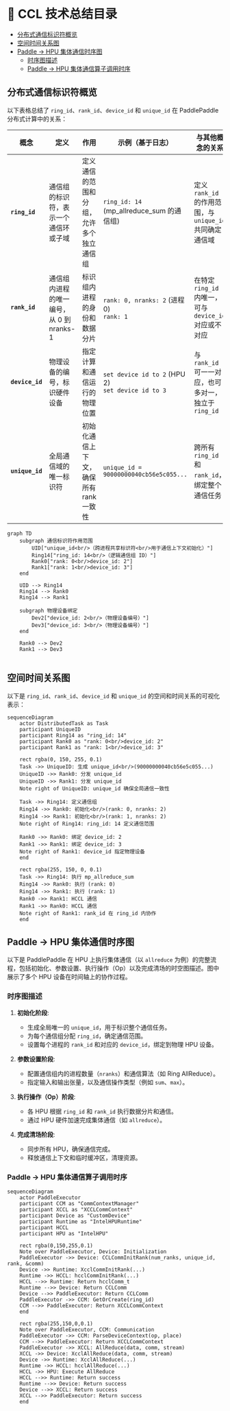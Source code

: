 # 📑 CCL 技术总结目录

- [分布式通信标识符概览](#分布式通信标识符概览)
- [空间时间关系图](#空间时间关系图)
- [Paddle -> HPU 集体通信时序图](#paddle---hpu-集体通信时序图)
  - [时序图描述](#时序图描述)
  - [Paddle -> HPU 集体通信算子调用时序](#paddle---hpu-集体通信算子调用时序)


## 分布式通信标识符概览

以下表格总结了 `ring_id`、`rank_id`、`device_id` 和 `unique_id` 在 PaddlePaddle 分布式计算中的关系：

| 概念         | 定义                                      | 作用                                      | 示例（基于日志）                            | 与其他概念的关系                                      |
|--------------|-------------------------------------------|-------------------------------------------|---------------------------------------------|-------------------------------------------------------|
| **`ring_id`** | 通信组的标识符，表示一个通信环或子域    | 定义通信的范围和分组，允许多个独立通信组 | `ring_id: 14` (mp_allreduce_sum 的通信组)   | 定义 `rank_id` 的作用范围，与 `unique_id` 共同确定通信域 |
| **`rank_id`** | 通信组内进程的唯一编号，从 0 到 nranks-1 | 标识组内进程的身份和数据分片             | `rank: 0, nranks: 2` (进程 0)<br>`rank: 1` | 在特定 `ring_id` 内唯一，可与 `device_id` 对应或不对应 |
| **`device_id`**| 物理设备的编号，标识硬件设备            | 指定计算和通信运行的物理位置              | `set device id to 2` (HPU 2)<br>`set device id to 3` | 与 `rank_id` 可一一对应，也可多对一，独立于 `ring_id`  |
| **`unique_id`**| 全局通信域的唯一标识符                  | 初始化通信上下文，确保所有 rank 一致性    | `unique_id = 90000000040cb56e5c055...`     | 跨所有 `ring_id` 和 `rank_id`，绑定整个通信任务        |


```mermaid
graph TD
    subgraph 通信标识符作用范围
        UID["unique_id<br/>（跨进程共享标识符<br/>用于通信上下文初始化）"]
        Ring14["ring_id: 14<br/>（逻辑通信组 ID）"]
        Rank0["rank: 0<br/>device_id: 2"]
        Rank1["rank: 1<br/>device_id: 3"]
    end

    UID --> Ring14
    Ring14 --> Rank0
    Ring14 --> Rank1

    subgraph 物理设备绑定
        Dev2["device_id: 2<br/>（物理设备编号）"]
        Dev3["device_id: 3<br/>（物理设备编号）"]
    end

    Rank0 --> Dev2
    Rank1 --> Dev3


```

## 空间时间关系图

以下是 `ring_id`、`rank_id`、`device_id` 和 `unique_id` 的空间和时间关系的可视化表示：

```mermaid
sequenceDiagram
    actor DistributedTask as Task
    participant UniqueID
    participant Ring14 as "ring_id: 14"
    participant Rank0 as "rank: 0<br/>device_id: 2"
    participant Rank1 as "rank: 1<br/>device_id: 3"

    rect rgba(0, 150, 255, 0.1)
    Task ->> UniqueID: 生成 unique_id<br/>(90000000040cb56e5c055...)
    UniqueID ->> Rank0: 分发 unique_id
    UniqueID ->> Rank1: 分发 unique_id
    Note right of UniqueID: unique_id 确保全局通信一致性

    Task ->> Ring14: 定义通信组
    Ring14 ->> Rank0: 初始化<br/>(rank: 0, nranks: 2)
    Ring14 ->> Rank1: 初始化<br/>(rank: 1, nranks: 2)
    Note right of Ring14: ring_id: 14 定义通信范围

    Rank0 ->> Rank0: 绑定 device_id: 2
    Rank1 ->> Rank1: 绑定 device_id: 3
    Note right of Rank1: device_id 指定物理设备
    end

    rect rgba(255, 150, 0, 0.1)
    Task ->> Ring14: 执行 mp_allreduce_sum
    Ring14 ->> Rank0: 执行 (rank: 0)
    Ring14 ->> Rank1: 执行 (rank: 1)
    Rank0 ->> Rank1: HCCL 通信
    Rank1 ->> Rank0: HCCL 通信
    Note right of Rank1: rank_id 在 ring_id 内协作
    end
```

## Paddle -> HPU 集体通信时序图

以下是 PaddlePaddle 在 HPU 上执行集体通信（以 `allreduce` 为例）的完整流程，包括初始化、参数设置、执行操作（Op）以及完成清场的时空图描述。图中展示了多个 HPU 设备在时间轴上的协作过程。

### 时序图描述
1. **初始化阶段**:
   - 生成全局唯一的 `unique_id`，用于标识整个通信任务。
   - 为每个通信组分配 `ring_id`，确定通信范围。
   - 设置每个进程的 `rank_id` 和对应的 `device_id`，绑定到物理 HPU 设备。

2. **参数设置阶段**:
   - 配置通信组内的进程数量（`nranks`）和通信算法（如 Ring AllReduce）。
   - 指定输入和输出张量，以及通信操作类型（例如 `sum`、`max`）。

3. **执行操作（Op）阶段**:
   - 各 HPU 根据 `ring_id` 和 `rank_id` 执行数据分片和通信。
   - 通过 HPU 硬件加速完成集体通信（如 `allreduce`）。

4. **完成清场阶段**:
   - 同步所有 HPU，确保通信完成。
   - 释放通信上下文和临时缓冲区，清理资源。

### Paddle -> HPU 集体通信算子调用时序

```mermaid
sequenceDiagram
    actor PaddleExecutor
    participant CCM as "CommContextManager"
    participant XCCL as "XCCLCommContext"
    participant Device as "CustomDevice"
    participant Runtime as "IntelHPURuntime"
    participant HCCL
    participant HPU as "IntelHPU"

    rect rgba(0,150,255,0.1)
    Note over PaddleExecutor, Device: Initialization
    PaddleExecutor ->> Device: CCLCommInitRank(num_ranks, unique_id, rank, &comm)
    Device ->> Runtime: XcclCommInitRank(...)
    Runtime ->> HCCL: hcclCommInitRank(...)
    HCCL -->> Runtime: Return hcclComm_t
    Runtime -->> Device: Return CCLComm
    Device -->> PaddleExecutor: Return CCLComm
    PaddleExecutor ->> CCM: GetOrCreate(ring_id)
    CCM -->> PaddleExecutor: Return XCCLCommContext
    end

    rect rgba(255,150,0,0.1)
    Note over PaddleExecutor, CCM: Communication
    PaddleExecutor ->> CCM: ParseDeviceContext(op, place)
    CCM -->> PaddleExecutor: Return XCCLCommContext
    PaddleExecutor ->> XCCL: AllReduce(data, comm, stream)
    XCCL ->> Device: XcclAllReduce(data, comm, stream)
    Device ->> Runtime: XcclAllReduce(...)
    Runtime ->> HCCL: hcclAllReduce(...)
    HCCL ->> HPU: Execute AllReduce
    HCCL -->> Runtime: Return success
    Runtime -->> Device: Return success
    Device -->> XCCL: Return success
    XCCL -->> PaddleExecutor: Return success
    end

```